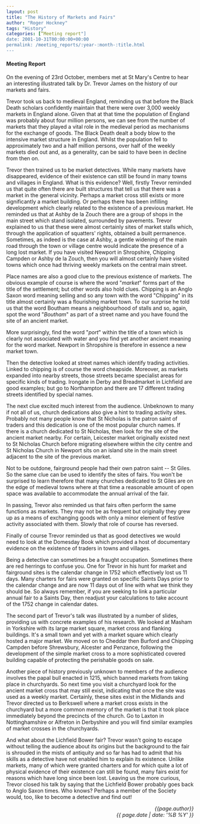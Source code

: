 ```yaml
---
layout: post
title: "The History of Markets and Fairs"
author: "Roger Hockney"
tags: "History"
categories: [“Meeting report"]
date: 2001-10-31T00:00:00+00:00
permalink: /meeting_reports/:year-:month-:title.html
---
```

#### Meeting Report ####

On the evening of 23rd October, members met at St Mary's Centre to hear an interesting illustrated talk by Dr. Trevor James on the history of our markets and fairs. 

Trevor took us back to medieval England, reminding us that before the Black Death scholars confidently maintain that there were over 3,000 weekly markets in England alone. Given that at that time the population of England was probably about four million persons, we can see from the number of markets that they played a vital role in the medieval period as mechanisms for the exchange of goods. The Black Death dealt a body blow to the intensive market structure in England. Whilst the population fell to approximately two and a half million persons, over half of the weekly markets died out and, as a generality, can be said to have been in decline from then on. 

Trevor then trained us to be market detectives. While many markets have disappeared, evidence of their existence can still be found in many towns and villages in England. What is this evidence? Well, firstly Trevor reminded us that quite often there are built structures that tell us that there was a market in the general vicinity. Perhaps a market cross still exists or more significantly a market building. Or perhaps there has been infilling development which clearly related to the existence of a previous market. He reminded us that at Ashby de la Zouch there are a group of shops in the main street which stand isolated, surrounded by pavements. Trevor explained to us that these were almost certainly sites of market stalls which, through the application of squatters' rights, obtained a built permanence. Sometimes, as indeed is the case at Ashby, a gentle widening of the main road through the town or village centre would indicate the presence of a long lost market. If you have visited Newport in Shropshire, Chipping Campden or Ashby de la Zouch, then you will almost certainly have visited towns which once had thriving weekly markets on the central main street. 

Place names are also a good clue to the previous existence of markets. The obvious example of course is where the word "*market*" forms part of the title of the settlement; but other words also hold clues. Chipping is an Anglo Saxon word meaning selling and so any town with the word "Chipping" in its title almost certainly was a flourishing market town. To our surprise he told us that the word Boutham means a neighbourhood of stalls and so, again, spot the word "*Boutham*" as part of a street name and you have found the site of an ancient market. 

More surprisingly, find the word "*port*" within the title of a town which is clearly not associated with water and you find yet another ancient meaning for the word market. Newport in Shropshire is therefore in essence a new market town. 

Then the detective looked at street names which identify trading activities. Linked to chipping is of course the word cheapside. Moreover, as markets expanded into nearby streets, those streets became specialist areas for specific kinds of trading. Irongate in Derby and Breadmarket in Lichfield are good examples; but go to Northampton and there are 17 different trading streets identified by special names. 

The next clue excited much interest from the audience. Unbeknown to many if not all of us, church dedications also give a hint to trading activity sites. Probably not many people know that St Nicholas is the patron saint of traders and this dedication is one of the most popular church names. If there is a church dedicated to St Nicholas, then look for the site of the ancient market nearby. For certain, Leicester market originally existed next to St Nicholas Church before migrating elsewhere within the city centre and St Nicholas Church in Newport sits on an island site in the main street adjacent to the site of the previous market. 

Not to be outdone, fairground people had their own patron saint -- St Giles. So the same clue can be used to identify the sites of fairs. You won't be surprised to learn therefore that many churches dedicated to St Giles are on the edge of medieval towns where at that time a reasonable amount of open space was available to accommodate the annual arrival of the fair. 

In passing, Trevor also reminded us that fairs often perform the same functions as markets. They may not be as frequent but originally they grew up as a means of exchanging goods with only a minor element of festive activity associated with them. Slowly that role of course has reversed. 

Finally of course Trevor reminded us that as good detectives we would need to look at the Domesday Book which provided a host of documentary evidence on the existence of traders in towns and villages. 

Being a detective can sometimes be a fraught occupation. Sometimes there are red herrings to confuse you. One for Trevor in his hunt for market and fairground sites is the calendar change in 1752 which effectively lost us 11 days. Many charters for fairs were granted on specific Saints Days prior to the calendar change and are now 11 days out of line with what we think they should be. So always remember, if you are seeking to link a particular annual fair to a Saints Day, then readjust your calculations to take account of the 1752 change in calendar dates. 

The second part of Trevor's talk was illustrated by a number of slides, providing us with concrete examples of his research. We looked at Masham in Yorkshire with its large market square, market cross and flanking buildings. It's a small town and yet with a market square which clearly hosted a major market. We moved on to Cheddar then Burford and Chipping Campden before Shrewsbury, Alcester and Penzance, following the development of the simple market cross to a more sophisticated covered building capable of protecting the perishable goods on sale. 

Another piece of history previously unknown to members of the audience involves the papal bull enacted in 1215, which banned markets from taking place in churchyards. So next time you visit a churchyard look for the ancient market cross that may still exist, indicating that once the site was used as a weekly market. Certainly, these sites exist in the Midlands and Trevor directed us to Berkswell where a market cross exists in the churchyard but a more common memory of the market is that it took place immediately beyond the precincts of the church. Go to Laxton in Nottinghamshire or Alfreton in Derbyshire and you will find similar examples of market crosses in the churchyards. 

And what about the Lichfield Bower fair? Trevor wasn't going to escape without telling the audience about its origins but the background to the fair is shrouded in the mists of antiquity and so far has had to admit that his skills as a detective have not enabled him to explain its existence. Unlike markets, many of which were granted charters and for which quite a lot of physical evidence of their existence can still be found, many fairs exist for reasons which have long since been lost. Leaving us the more curious, Trevor closed his talk by saying that the Lichfield Bower probably goes back to Anglo Saxon times. Who knows? Perhaps a member of the Society would, too, like to become a detective and find out! 

<p align="right"><i> {{page.author}} <br> {{ page.date | date: '%B %Y' }} </i></p>
